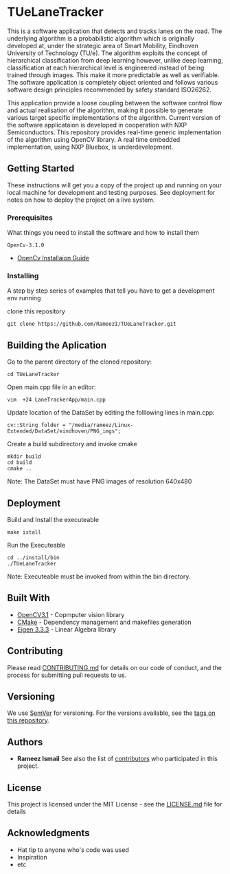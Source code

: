 # TUeLaneTracker

This is a software application that detects and tracks lanes on the road. The underlying algorithm is a probabilistic algorithm which is originally developed at, under the strategic area of Smart Mobility, Eindhoven University of Technology (TU/e). The algorithm exploits the concept of hierarchical classification from deep learning however, unlike deep learning, classification at each hierarchical level is engineered instead of being trained through images. This make it more predictable as well as verifiable. The software application is completely object oriented and follows various software design principles recommended by safety standard ISO26262. 

This application provide a loose coupling between the software control flow and actual realisation of the algorithm, making it possible to generate various target specific implementations of the algorithm. Current version of the software applicataion is developed in cooperation with NXP Semiconductors. This repository provides real-time generic implementation of the algorithm using OpenCV library. A real time embedded implementation, using NXP Bluebox, is underdevelopment.

## Getting Started

These instructions will get you a copy of the project up and running on your local machine for development and testing purposes. See deployment for notes on how to deploy the project on a live system.

### Prerequisites

What things you need to install the software and how to install them

```
OpenCv-3.1.0
```
* [OpenCv Installaion Guide](http://docs.opencv.org/3.1.0/d7/d9f/tutorial_linux_install.html)

### Installing

A step by step series of examples that tell you have to get a development env running

clone this repository 

```
git clone https://github.com/RameezI/TUeLaneTracker.git
```

## Building the Aplication

Go to the parent directory of the cloned repository:
```
cd TUeLaneTracker
```
Open main.cpp file in an editor:
```
vim  +24 LaneTrackerApp/main.cpp
```
Update location of the DataSet by editing the folllowing lines in main.cpp:
```
cv::String folder = "/media/rameez/Linux-Extended/DataSet/eindhoven/PNG_imgs";
```
Create a build subdirectory and invoke cmake
```
mkdir build
cd build
cmake ..
```

Note: The DataSet must have PNG images of resolution 640x480

## Deployment

Build and Install the executeable
```
make istall
```
Run the Executeable
```
cd ../install/bin
./TUeLaneTracker
```
Note: Executeable must be invoked from within the bin directory.


## Built With

* [OpenCV3.1](http://docs.opencv.org/3.1.0/index.html) - Copmputer vision library
* [CMake](https://maven.apache.org/) - Dependency management and makefiles generation
* [Eigen 3.3.3](http://eigen.tuxfamily.org/index.php?title=Main_Page) - Linear Algebra  library

## Contributing

Please read [CONTRIBUTING.md](https://gist.github.com/PurpleBooth/b24679402957c63ec426) for details on our code of conduct, and the process for submitting pull requests to us.

## Versioning

We use [SemVer](http://semver.org/) for versioning. For the versions available, see the [tags on this repository](https://github.com/your/project/tags). 

## Authors
* **Rameez Ismail**
See also the list of [contributors](https://github.com/your/project/contributors) who participated in this project.

## License

This project is licensed under the MIT License - see the [LICENSE.md](LICENSE.md) file for details

## Acknowledgments

* Hat tip to anyone who's code was used
* Inspiration
* etc

